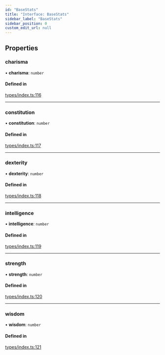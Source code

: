 ```yaml
---
id: "BaseStats"
title: "Interface: BaseStats"
sidebar_label: "BaseStats"
sidebar_position: 0
custom_edit_url: null
---
```


## Properties

### charisma

• **charisma**: `number`

#### Defined in

[types/index.ts:116](https://github.com/CityOfZion/props/blob/cdf3f2f/sdk/src/types/index.ts#L116)

___

### constitution

• **constitution**: `number`

#### Defined in

[types/index.ts:117](https://github.com/CityOfZion/props/blob/cdf3f2f/sdk/src/types/index.ts#L117)

___

### dexterity

• **dexterity**: `number`

#### Defined in

[types/index.ts:118](https://github.com/CityOfZion/props/blob/cdf3f2f/sdk/src/types/index.ts#L118)

___

### intelligence

• **intelligence**: `number`

#### Defined in

[types/index.ts:119](https://github.com/CityOfZion/props/blob/cdf3f2f/sdk/src/types/index.ts#L119)

___

### strength

• **strength**: `number`

#### Defined in

[types/index.ts:120](https://github.com/CityOfZion/props/blob/cdf3f2f/sdk/src/types/index.ts#L120)

___

### wisdom

• **wisdom**: `number`

#### Defined in

[types/index.ts:121](https://github.com/CityOfZion/props/blob/cdf3f2f/sdk/src/types/index.ts#L121)
